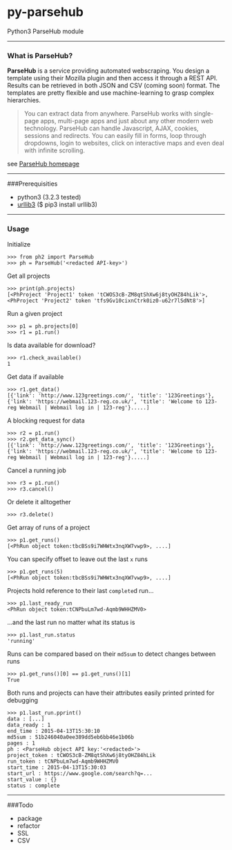 # py-parsehub
Python3 ParseHub module

---
### What is ParseHub?
**ParseHub** is a service providing automated webscraping. You design a template using their Mozilla plugin and then access it through a REST API. Results can be retrieved in both JSON and CSV (coming soon) format. The templates are pretty flexible and use machine-learning to grasp complex hierarchies.
> You can extract data from anywhere. ParseHub works with single-page apps, multi-page apps and just about any other modern web technology.
ParseHub can handle Javascript, AJAX, cookies, sessions and redirects. You can easily fill in forms, loop through dropdowns, login to websites, click on interactive maps and even deal with infinite scrolling.


see [ParseHub homepage](https://www.parsehub.com/)

---
###Prerequisities
* python3 (3.2.3 tested)
* [urllib3](https://pypi.python.org/pypi/urllib3) ($ pip3 install urllib3)

---
### Usage


Initialize
 
    >>> from ph2 import ParseHub  
    >>> ph = ParseHub('<redacted API-key>')  

Get all projects

    >>> print(ph.projects)
    [<PhProject 'Project1' token 'tCWOS3cB-ZM8qtShXw6j8tyOHZ84hLik'>, <PhProject 'Project2' token 'tfs9Gv10cixnCtrk0iz0-u62r7lSdNt8'>]

Run a given project

    >>> p1 = ph.projects[0]
    >>> r1 = p1.run()

Is data available for download?

    >>> r1.check_available()
    1

Get data if available

    >>> r1.get_data()
    [{'link': 'http://www.123greetings.com/', 'title': '123Greetings'}, {'link': 'https://webmail.123-reg.co.uk/', 'title': 'Welcome to 123-reg Webmail | Webmail log in | 123-reg'}.....]

A blocking request for data

    >>> r2 = p1.run()
    >>> r2.get_data_sync()
    [{'link': 'http://www.123greetings.com/', 'title': '123Greetings'}, {'link': 'https://webmail.123-reg.co.uk/', 'title': 'Welcome to 123-reg Webmail | Webmail log in | 123-reg'}.....]

Cancel a running job

    >>> r3 = p1.run()
    >>> r3.cancel()

Or delete it alltogether

    >>> r3.delete()

Get array of runs of a project

    >>> p1.get_runs()
    [<PhRun object token:tbcBSs9i7WHWtx3nqXW7vwp9>, ....]

You can specify offset to leave out the last `x` runs

    >>> p1.get_runs(5)
    [<PhRun object token:tbcBSs9i7WHWtx3nqXW7vwp9>, ....]

Projects hold reference to their last `complete`d run...

    >>> p1.last_ready_run
    <PhRun object token:tCNPbuLm7wd-Aqmb9WHHZMV0>

...and the last run no matter what its status is

    >>> p1.last_run.status
    'running'

Runs can be compared based on their `md5sum` to detect changes between runs

    >>> p1.get_runs()[0] == p1.get_runs()[1]
    True

Both runs and projects can have their attributes easily printed printed for debugging

    >>> p1.last_run.pprint()
    data : [...]
    data_ready : 1
    end_time : 2015-04-13T15:30:10
    md5sum : 51b246040a0ee389dd5eb6bb46e1b06b
    pages : 1
    ph : <ParseHub object API key:'<redacted>'>
    project_token : tCWOS3cB-ZM8qtShXw6j8tyOHZ84hLik
    run_token : tCNPbuLm7wd-Aqmb9WHHZMV0
    start_time : 2015-04-13T15:30:03
    start_url : https://www.google.com/search?q=...
    start_value : {}
    status : complete
----
###Todo
* package
* refactor
* SSL
* CSV

